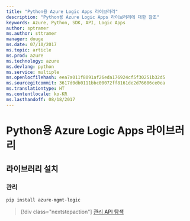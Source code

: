 ```yaml
---
title: "Python용 Azure Logic Apps 라이브러리"
description: "Python용 Azure Logic Apps 라이브러리에 대한 참조"
keywords: Azure, Python, SDK, API, Logic Apps
author: sptramer
ms.author: sttramer
manager: douge
ms.date: 07/10/2017
ms.topic: article
ms.prod: azure
ms.technology: azure
ms.devlang: python
ms.service: multiple
ms.openlocfilehash: eea7a011f8091af26eda176924cf5f30251b32d5
ms.sourcegitcommit: 3617d0db0111bbc00072ff8161de2d76606ce0ea
ms.translationtype: HT
ms.contentlocale: ko-KR
ms.lasthandoff: 08/18/2017
---
```

# <a name="azure-logic-apps-libraries-for-python"></a>Python용 Azure Logic Apps 라이브러리

## <a name="install-the-libraries"></a>라이브러리 설치


### <a name="management"></a>관리

```bash
pip install azure-mgmt-logic
```
> [!div class="nextstepaction"]
> [관리 API 탐색](/python/api/overview/azure/logicapps/managementlibrary)